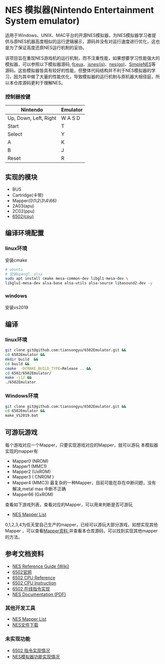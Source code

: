 # NES 模拟器(Nintendo Entertainment System emulator)

适用于Windows、UNIX、MAC平台的开源NES模拟器，为NES模拟器学习者提供与原NES机器高度相似的运行逻辑展示，源码并没有对运行速度进行优化，这也是为了保证高度还原NES运行机制的妥协。

该项目旨在重现NES游戏机的运行机制，而不注重性能，如果想要学习性能强大的模拟器，可以参照以下模拟器源码,·[fceux](https://github.com/TASEmulators/fceux)、[jsnes(js)](https://github.com/bfirsh/jsnes)、[nes(go)](https://github.com/fogleman/nes)、[SimpleNES](https://github.com/amhndu/SimpleNES)等源码，这些模拟器皆具有较好的性能，但整体代码结构并不利于NES模拟器的学习，因为其中做了大量的性能优化，导致模拟器的运行机制与原机器大相径庭，所以本仓库源码更利于理解NES。

### 控制器按键

| Nintendo              | Emulator    |
| --------------------- | ----------- |
| Up, Down, Left, Right | W A S D     |
| Start                 | T           |
| Select                | Y           |
| A                     | K           |
| B                     | J           |
| Reset                 | R           |

## 实现的模块
- BUS
- Cartridge(卡带)
- Mapper(0\1\2\3\4\66)
- 2A03(apu)
- 2C02(ppu)
- [6502(cpu)](https://github.com/tiansongyu/6502Emulator/blob/master/readme6502.md)

## 编译环境配置

### linux环境

安装cmake
``` bash 
# ubuntu
# 安装opengl、alsa
sudo apt install cmake mesa-common-dev libgl1-mesa-dev \
libglu1-mesa-dev alsa-base alsa-utils alsa-source libasound2-dev -y

```
### windows

安装vs2019
## 编译

### linux环境
``` bash 
git clone git@github.com:tiansongyu/6502Emulator.git && 
cd 6502Emulator && 
mkdir build  && 
cd build &&
cmake  -DCMAKE_BUILD_TYPE=Release .. && 
cd 6502/6502Emulator/
make -j12 && 
./6502Emulator
```
### Windows环境
``` bash 
git clone git@github.com:tiansongyu/6502Emulator.git && 
cd 6502Emulator && 
make_VS2019.bat
``` 

## 可游玩游戏

每个游戏对应一个Mapper，只要实现游戏对应的Mapper，就可以游玩
本模拟器实现的mapper有
- Mapper0 (NROM)
- Mapper1 (MMC1)
- Mapper2 (UxROM)
- Mapper3 ( CNROM )
- Mapper4 (MMC3) 最复杂的一种Mapper，目前可能在存在中断问题，没有解决,metal max 中断不正确
- Mapper66 (GxROM)  

查看如下游戏列表，查看对应的Mapper，可以用来判断是否可游玩
* [NES Mapper List](http://tuxnes.sourceforge.net/nesmapper.txt)

0,1,2,3,4为任天堂自己生产的mapper，已经可以游玩大部分游戏，如想实现其他Mapper
，可以查看[Mapper资料](https://wiki.nesdev.org/w/index.php?title=Mapper),并查看本仓库源码，可以找到实现其他mapper的方法。

## 参考文档资料

* [NES Reference Guide (Wiki)](https://wiki.nesdev.org/w/index.php?title=NES_reference_guide)
* [6502官网](http://www.6502.org/)
* [6502 CPU Reference](http://www.obelisk.me.uk/6502/reference.html)
* [6502 CPU Instruction](https://www.masswerk.at/6502/6502_instruction_set.html)
* [6502 在线指令实现](https://www.masswerk.at/6502/assembler.html)
* [NES Documentation (PDF)](http://nesdev.com/NESDoc.pdf)


### 其他开发工具
* [NES Mapper List](http://tuxnes.sourceforge.net/nesmapper.txt)
* [NES文件下载](https://wowroms.com/en/roms/nintendo-entertainment-system/)

### 未实现功能

- [6502 指令实现情况](https://trello.com/b/ll6HPTJ0/6502emulator)  
- [NES模拟器功能实现情况](https://trello.com/b/hB8YJmU6/nes%E6%A8%A1%E6%8B%9F%E5%99%A8)
